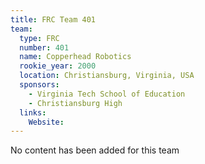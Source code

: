```yaml
---
title: FRC Team 401
team:
  type: FRC
  number: 401
  name: Copperhead Robotics
  rookie_year: 2000
  location: Christiansburg, Virginia, USA
  sponsors:
    - Virginia Tech School of Education
    - Christiansburg High
  links:
    Website: 
---
```

No content has been added for this team
